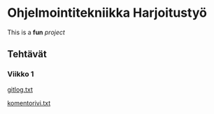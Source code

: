 # Ohjelmointitekniikka Harjoitustyö

This is a **fun** *project*

## Tehtävät
### Viikko 1

[gitlog.txt](https://github.com/Piketulus/ot-harjoitustyo/blob/main/laskarit/viikko1/gitlog.txt)

[komentorivi.txt](https://github.com/Piketulus/ot-harjoitustyo/blob/main/laskarit/viikko1/komentorivi.txt)
